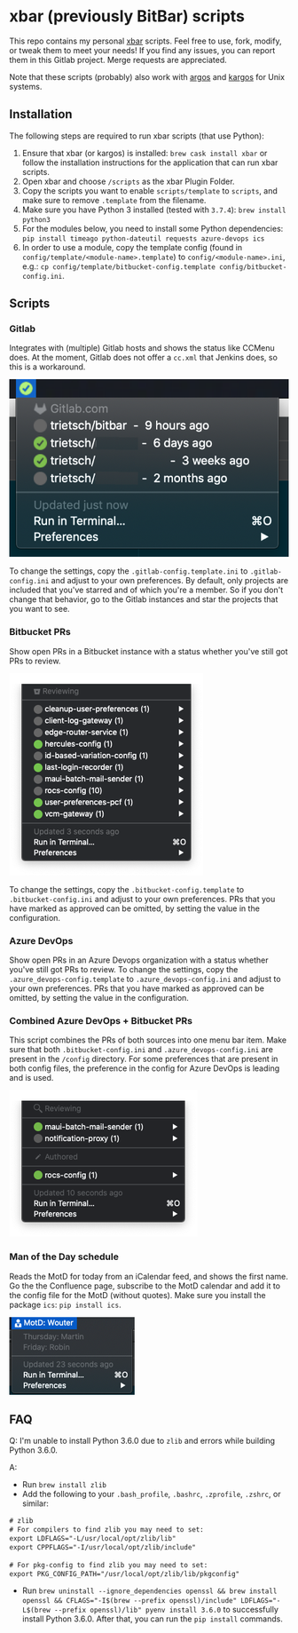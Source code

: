 # xbar (previously BitBar) scripts
This repo contains my personal [xbar](https://github.com/matryer/xbar) scripts. Feel free to use, fork, modify, or tweak them to meet your needs! If you find any issues, you can report them in this Gitlab project. Merge requests are appreciated.

Note that these scripts (probably) also work with [argos](https://github.com/p-e-w/argos) and [kargos](https://github.com/lipido/kargos) for Unix systems.

## Installation
The following steps are required to run xbar scripts (that use Python):
1. Ensure that xbar (or kargos) is installed: `brew cask install xbar` or follow the installation instructions for the application that can run xbar scripts.
1. Open xbar and choose `/scripts` as the xbar Plugin Folder.
1. Copy the scripts you want to enable `scripts/template` to `scripts`, and make sure to remove `.template` from the filename.
1. Make sure you have Python 3 installed (tested with `3.7.4`): `brew install python3`
1. For the modules below, you need to install some Python dependencies: `pip install timeago python-dateutil requests azure-devops ics`
1. In order to use a module, copy the template config (found in `config/template/<module-name>.template`) to `config/<module-name>.ini`, e.g.: `cp config/template/bitbucket-config.template config/bitbucket-config.ini`.

## Scripts
### Gitlab
Integrates with (multiple) Gitlab hosts and shows the status like CCMenu does. At the moment, Gitlab does not offer a `cc.xml` that Jenkins does, so this is a workaround.

![](assets/gitlab.png)

To change the settings, copy the `.gitlab-config.template.ini` to `.gitlab-config.ini` and adjust to your own preferences. By default, only projects are included that you've starred and of which you're a member. So if you don't change that behavior, go to the Gitlab instances and star the projects that you want to see.

### Bitbucket PRs
Show open PRs in a Bitbucket instance with a status whether you've still got PRs to review.

![](assets/bitbucket-prs.png)

To change the settings, copy the `.bitbucket-config.template` to `.bitbucket-config.ini` and adjust to your own preferences. PRs that you have marked as approved can be omitted, by setting the value in the configuration.

### Azure DevOps
Show open PRs in an Azure Devops organization with a status whether you've still got PRs to review.
To change the settings, copy the `.azure_devops-config.template` to `.azure_devops-config.ini` and adjust to your own preferences. PRs that you have marked as approved can be omitted, by setting the value in the configuration.

### Combined Azure DevOps + Bitbucket PRs
This script combines the PRs of both sources into one menu bar item. Make sure that both `.bitbucket-config.ini` and `.azure_devops-config.ini` are present in the `/config` directory. For some preferences that are present in both config files, the preference in the config for Azure DevOps is leading and is used.

![](assets/azure_devops-bitbucket-prs.png)

### Man of the Day schedule
Reads the MotD for today from an iCalendar feed, and shows the first name. Go the the Confluence page, subscribe to the MotD calendar and add it to the config file for the MotD (without quotes). Make sure you install the package `ics`: `pip install ics`.

![](assets/motd.png)

## FAQ

Q: I'm unable to install Python 3.6.0 due to `zlib` and errors while building Python 3.6.0.

A:
- Run `brew install zlib`
- Add the following to your `.bash_profile`, `.bashrc`, `.zprofile`, `.zshrc`, or similar:
```
# zlib
# For compilers to find zlib you may need to set:
export LDFLAGS="-L/usr/local/opt/zlib/lib"
export CPPFLAGS="-I/usr/local/opt/zlib/include"

# For pkg-config to find zlib you may need to set:
export PKG_CONFIG_PATH="/usr/local/opt/zlib/lib/pkgconfig"
```
- Run `brew uninstall --ignore_dependencies openssl && brew install openssl && CFLAGS="-I$(brew --prefix openssl)/include" LDFLAGS="-L$(brew --prefix openssl)/lib" pyenv install 3.6.0` to successfully install Python 3.6.0. After that, you can run the `pip install` commands.
